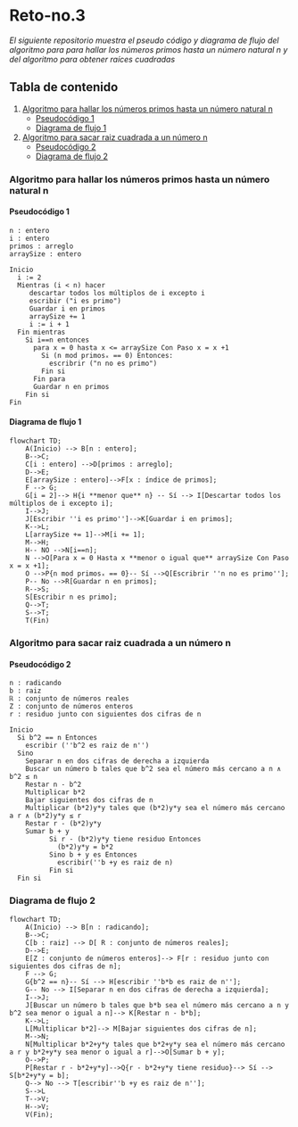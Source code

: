 # Reto-no.3
_El siguiente repositorio muestra el pseudo código y diagrama de flujo del algoritmo para para hallar los números primos hasta un número natural n y del algoritmo para obtener raíces cuadradas_
## Tabla de contenido
1. [Algoritmo para hallar los números primos hasta un número natural n](#algoritmo-para-hallar-los-números-primos-hasta-un-número-natural-n)
	- [Pseudocódigo 1](#pseudocódigo-1)
	- [Diagrama de flujo 1](#diagrama-de-flujo-1)
2. [Algoritmo para sacar raiz cuadrada a un número n](#algoritmo-para-sacar-raiz-cuadrada-a-un-número-n)
	- [Pseudocódigo 2](#pseudocódigo-2)
	- [Diagrama de flujo 2](#diagrama-de-flujo-2)

### Algoritmo para hallar los números primos hasta un número natural n
#### Pseudocódigo 1
```pseudocode
n : entero
i : entero
primos : arreglo
arraySize : entero

Inicio
  i := 2
  Mientras (i < n) hacer
     descartar todos los múltiplos de i excepto i
     escribir ("i es primo")
     Guardar i en primos
     arraySize += 1
     i := i + 1
  Fin mientras
    Si i==n entonces 
      para x = 0 hasta x <= arraySize Con Paso x = x +1
        Si (n mod primosₓ == 0) Entonces:
          escribrir ("n no es primo")
        Fin si
      Fin para
      Guardar n en primos
    Fin si
Fin
```
#### Diagrama de flujo 1
```mermaid
flowchart TD;
    A(Inicio) --> B[n : entero];
    B-->C;
    C[i : entero] -->D[primos : arreglo];
    D-->E;
    E[arraySize : entero]-->F[x : índice de primos];
    F --> G;
    G[i = 2]--> H{i **menor que** n} -- Sí --> I[Descartar todos los múltiplos de i excepto i];
    I-->J;
    J[Escribir ''i es primo'']-->K[Guardar i en primos];
    K-->L;
    L[arraySize += 1]-->M[i += 1];
    M-->H;
    H-- NO -->N[i==n];
    N -->O[Para x = 0 Hasta x **menor o igual que** arraySize Con Paso x = x +1];
    O -->P{n mod primosₓ == 0}-- Sí -->Q[Escribrir ''n no es primo''];
    P-- No -->R[Guardar n en primos];
    R-->S;
    S[Escribir n es primo];
    Q-->T;
    S-->T;
    T(Fin)
```
### Algoritmo para sacar raiz cuadrada a un número n
#### Pseudocódigo 2
```pseudocode
n : radicando
b : raiz
ℝ : conjunto de números reales
Z : conjunto de números enteros
r : residuo junto con siguientes dos cifras de n

Inicio
  Si b^2 == n Entonces
  	escribir (''b^2 es raiz de n'')
  Sino
  	Separar n en dos cifras de derecha a izquierda
  	Buscar un número b tales que b^2 sea el número más cercano a n ∧ b^2 ≤ n
  	Restar n - b^2
  	Multiplicar b*2
  	Bajar siguientes dos cifras de n
  	Multiplicar (b*2)y*y tales que (b*2)y*y sea el número más cercano a r ∧ (b*2)y*y ≤ r
  	Restar r - (b*2)y*y
	Sumar b + y
          Si r - (b*2)y*y tiene residuo Entonces
            (b*2)y*y = b*2
          Sino b + y es Entonces
            escribir(''b +y es raiz de n)
          Fin si
  Fin si           
```
### Diagrama de flujo 2
```mermaid
flowchart TD;
    A(Inicio) --> B[n : radicando];
    B-->C;
    C[b : raiz] --> D[ R : conjunto de números reales];
    D-->E;
    E[Z : conjunto de números enteros]--> F[r : residuo junto con siguientes dos cifras de n];
    F --> G;
    G{b^2 == n}-- Sí --> H[escribir ''b*b es raiz de n''];
    G-- No --> I[Separar n en dos cifras de derecha a izquierda];
    I-->J;
    J[Buscar un número b tales que b*b sea el número más cercano a n y b^2 sea menor o igual a n]--> K[Restar n - b*b];
    K-->L;
    L[Multiplicar b*2]--> M[Bajar siguientes dos cifras de n];
    M-->N;
    N[Multiplicar b*2+y*y tales que b*2+y*y sea el número más cercano a r y b*2+y*y sea menor o igual a r]-->O[Sumar b + y];
    O-->P;
    P[Restar r - b*2+y*y]-->Q{r - b*2+y*y tiene residuo}--> Sí --> S[b*2+y*y = b];
    Q--> No --> T[escribir''b +y es raiz de n''];
    S-->L
    T-->V;
    H-->V;
    V(Fin);
```


